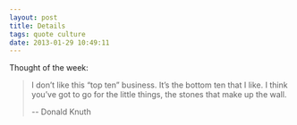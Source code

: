 ```yaml
---
layout: post
title: Details
tags: quote culture
date: 2013-01-29 10:49:11
---
```


Thought of the week: 

> I don’t like this “top ten” business. It’s the bottom ten that I like. I think you’ve got to go for the little things, the stones that make up the wall.
>
> -- Donald Knuth


